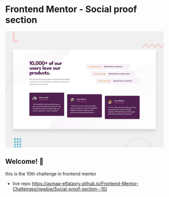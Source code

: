 # Frontend Mentor - Social proof section

![Design preview for the Social proof section coding challenge](./design/desktop-preview.jpg)

## Welcome! 👋

this is the 10th challenge in frontend mentor

- live repo   https://asmaa-elfatayry.github.io/Frontend-Mentor-Challenges/newbie/Social-proof-section--10/
